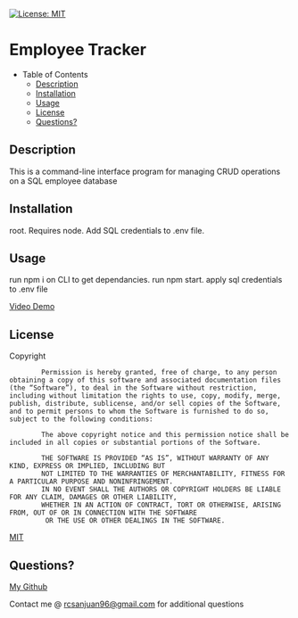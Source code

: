 [![License: MIT](https://img.shields.io/badge/License-MIT-yellow.svg)](https://opensource.org/licenses/MIT)
# Employee Tracker

- Table of Contents
  - [Description](#description)
  - [Installation](#installation)
  - [Usage](#usage)
  - [License](#license)
  - [Questions?](#questions)

<a name="description"></a>
## Description 

This is a command-line interface program for managing CRUD operations on a SQL employee database

<a name="install"></a>
## Installation

root. Requires node. Add SQL credentials to .env file.

<a name="use"></a>
## Usage

run npm i on CLI to get dependancies. run npm start. apply sql credentials to .env file

[Video Demo](https://drive.google.com/file/d/1S5f7wRnazex6Tr0IaXa5ZiA3z_0g-6so/view?usp=sharing)

<a name="license"></a>
## License

Copyright <YEAR> <COPYRIGHT HOLDER>

            Permission is hereby granted, free of charge, to any person obtaining a copy of this software and associated documentation files (the “Software”), to deal in the Software without restriction, including without limitation the rights to use, copy, modify, merge, publish, distribute, sublicense, and/or sell copies of the Software, and to permit persons to whom the Software is furnished to do so, subject to the following conditions:
            
            The above copyright notice and this permission notice shall be included in all copies or substantial portions of the Software.
            
            THE SOFTWARE IS PROVIDED “AS IS”, WITHOUT WARRANTY OF ANY KIND, EXPRESS OR IMPLIED, INCLUDING BUT 
            NOT LIMITED TO THE WARRANTIES OF MERCHANTABILITY, FITNESS FOR A PARTICULAR PURPOSE AND NONINFRINGEMENT.
            IN NO EVENT SHALL THE AUTHORS OR COPYRIGHT HOLDERS BE LIABLE FOR ANY CLAIM, DAMAGES OR OTHER LIABILITY, 
            WHETHER IN AN ACTION OF CONTRACT, TORT OR OTHERWISE, ARISING FROM, OUT OF OR IN CONNECTION WITH THE SOFTWARE
             OR THE USE OR OTHER DEALINGS IN THE SOFTWARE.

[MIT](https://www.google.com/search?client=firefox-b-1-d&q=mit+license)

<a name="questions"></a>
## Questions?

[My Github](https://www.github.com/renzosj)

Contact me @ rcsanjuan96@gmail.com for additional questions
